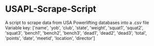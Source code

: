 # USAPL-Scrape-Script
A script to scrape data from USA Powerlifting databases into a .csv file
Variable key:
 ['name', 'yob', 'club', 'state', 'weight', 'squat1', 'squat2', 'squat3', 'bench1', 'bench2', 'bench3', 'dead1', 'dead2', 'dead3',
             'total', 'points', 'date', 'meetid', 'location', 'director']
